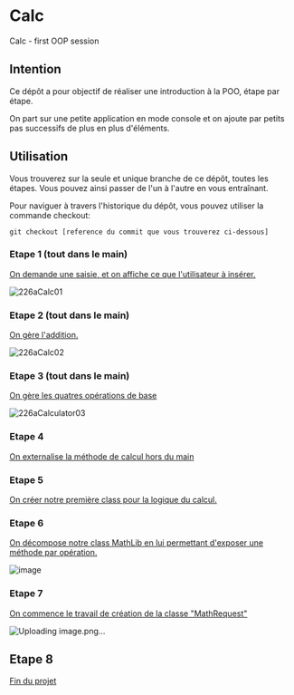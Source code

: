 # Calc
Calc - first OOP session

## Intention

Ce dépôt a pour objectif de réaliser une introduction à la POO, étape par étape.

On part sur une petite application en mode console et on ajoute par petits pas successifs de plus en plus d'éléments.

## Utilisation

Vous trouverez sur la seule et unique branche de ce dépôt, toutes les étapes. Vous pouvez ainsi passer de l'un à l'autre en vous entraînant.

Pour naviguer à travers l'historique du dépôt, vous pouvez utiliser la commande checkout:
```
git checkout [reference du commit que vous trouverez ci-dessous]
```

### Etape 1 (tout dans le main)

[On demande une saisie, et on affiche ce que l'utilisateur à insérer.](https://github.com/CPNV-226a/Calc/commit/1878c383489ef3f30d4d4ee369cc3c2be38c341d)

![226aCalc01](https://github.com/CPNV-226a/Calc/assets/5616312/d83a55ed-3493-405c-a2c3-a2edfbf20cab)

### Etape 2  (tout dans le main)

[On gère l'addition.](https://github.com/CPNV-226a/Calc/commit/7514c5643115eac6f4e15464854fa1366e1fd48f)

![226aCalc02](https://github.com/CPNV-226a/Calc/assets/5616312/709030d9-2cda-4de8-bddf-becf838053c5)

### Etape 3  (tout dans le main)

[On gère les quatres opérations de base](https://github.com/CPNV-226a/Calc/commit/1b219bb3fceae628522a67e0f9bd60afed78824f)

![226aCalculator03](https://github.com/CPNV-226a/Calc/assets/5616312/27462cfd-2084-4da6-b1d7-908a0e39ba3f)

### Etape 4

[On externalise la méthode de calcul hors du main](https://github.com/CPNV-226a/Calc/commit/c9a6f0ed9ed46669e7ef6eaa932f2065fdfe7fb2)

### Etape 5

[On créer notre première class pour la logique du calcul.](https://github.com/CPNV-226a/Calc/commit/c26110e3b2dda8d075b5efe9677db6f4a4417778)

### Etape 6

[On décompose notre class MathLib en lui permettant d'exposer une méthode par opération.](https://github.com/CPNV-226a/Calc/commit/8ea7ec985d6ac4fa25078f3b6d236a2b5d0d4584)

![image](https://github.com/CPNV-226a/Calc/assets/5616312/96bf7441-f538-4ce2-81b0-a23ddca00062)

### Etape 7

[On commence le travail de création de la classe "MathRequest"](https://github.com/CPNV-226a/Calc/commit/510baba3bca6c8c365d2bed46fa41832f940b52f)

![Uploading image.png…]()

## Etape 8

[Fin du projet](https://github.com/CPNV-226a/Calc/commit/b88b2a910c2238fda1412c46d86ad6add4c96e3a)
